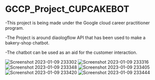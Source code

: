 # GCCP_Project_CUPCAKEBOT

-This project is being made under the Google cloud career practitioner program.

-The Project is around diaologflow API that has been used to make a bakery-shop chatbot.

-The chatbot can be used as an aid for the customer interaction.

![Screenshot 2023-01-09 233302](https://user-images.githubusercontent.com/88899011/211376776-b5e43b28-0524-4a56-91cb-e7bd01f3b04d.png)
![Screenshot 2023-01-09 233316](https://user-images.githubusercontent.com/88899011/211376792-f0691c8a-2f49-4632-99cc-2c26f1d04f55.png)
![Screenshot 2023-01-09 233348](https://user-images.githubusercontent.com/88899011/211376799-2bf090ce-476d-46f9-b97a-3664f12141d7.png)
![Screenshot 2023-01-09 233405](https://user-images.githubusercontent.com/88899011/211376805-2e163e95-cffc-436a-9f6a-ffeba4119531.png)
![Screenshot 2023-01-09 233420](https://user-images.githubusercontent.com/88899011/211376808-57f450ac-d9ce-44e6-8b20-3bc123ac39b7.png)
![Screenshot 2023-01-09 233444](https://user-images.githubusercontent.com/88899011/211376814-fb282419-0920-4711-9f91-b62a5f2b2520.png)
